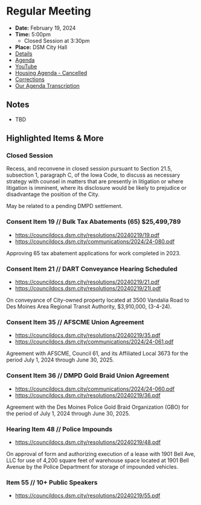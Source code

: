 # Regular Meeting

- **Date:** February 19, 2024
- **Time:** 5:00pm
    - Closed Session at 3:30pm
- **Place:** DSM City Hall
- [Details](https://www.dsm.city/citycouncil_detail_T60_R2756.php)
- [Agenda](https://councildocs.dsm.city/agendas/ag20240219.pdf?pdf=Agenda&t=1708043336597)
- [YouTube](https://youtube.com/live/C130U1XvfJk)
- [Housing Agenda - Cancelled](https://councildocs.dsm.city/agendas/mg20240219.pdf?pdf=Housing%20Agendas&t=1708043336597)
- [Corrections](https://councildocs.dsm.city/corrections/20240219%20CAP.pdf)
- [Our Agenda Transcription](#/view/agenda~2024~transcription~02-19_RM)

## Notes

- TBD

## Highlighted Items & More

### Closed Session

Recess, and reconvene in closed session pursuant to Section 21.5, subsection 1, 
paragraph C, of the Iowa Code, to discuss as necessary strategy with counsel in 
matters that are presently in litigation or where litigation is imminent, where its 
disclosure would be likely to prejudice or disadvantage the position of the City. 

May be related to a pending DMPD settlement.

### Consent Item 19 // Bulk Tax Abatements (65) $25,499,789

- https://councildocs.dsm.city/resolutions/20240219/19.pdf
- https://councildocs.dsm.city/communications/2024/24-080.pdf

Approving 65 tax abatement applications for work completed in 2023.

### Consent Item 21 // DART Conveyance Hearing Scheduled

- https://councildocs.dsm.city/resolutions/20240219/21.pdf
- https://councildocs.dsm.city/resolutions/20240219/21I.pdf

On conveyance of City-owned property located at 3500 Vandalia Road to Des Moines Area Regional Transit Authority, $3,910,000, (3-4-24). 

### Consent Item 35 // AFSCME Union Agreement

- https://councildocs.dsm.city/resolutions/20240219/35.pdf
- https://councildocs.dsm.city/communications/2024/24-061.pdf

Agreement with AFSCME, Council 61, and its Affiliated Local 3673 for the period July 1, 2024 through June 30, 2025. 

### Consent Item 36 // DMPD Gold Braid Union Agreement

- https://councildocs.dsm.city/communications/2024/24-060.pdf
- https://councildocs.dsm.city/resolutions/20240219/36.pdf

Agreement with the Des Moines Police Gold Braid Organization (GBO) for the period of July 1, 2024 through June 30, 2025. 

### Hearing Item 48 // Police Impounds

- https://councildocs.dsm.city/resolutions/20240219/48.pdf

On approval of form and authorizing execution of a lease with 1901 Bell Ave, LLC for use of 4,200 square feet of warehouse space located at 1901 Bell Avenue by the Police Department for storage of impounded vehicles. 

### Item 55 // 10+ Public Speakers

- https://councildocs.dsm.city/resolutions/20240219/55.pdf
